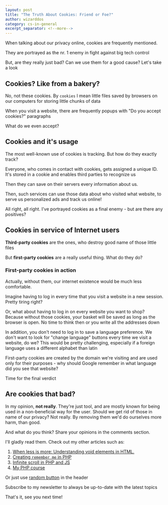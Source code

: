 ```yaml
---
layout: post
title: "The Truth About Cookies: Friend or Foe?"
author: wizarddos
category: cs-in-general
excerpt_separator: <!--more-->
---
```


When talking about our privacy online, cookies are frequently mentioned.

They are portrayed as the nr. 1 enemy in fight against big tech control

But, are they really just bad? Can we use them for a good cause? 
Let's take a look

<!--more-->

## Cookies? Like from a bakery?

No, not these cookies. By `cookies` I mean little files saved by browsers on our computers for storing little chunks of data

When you visit a website, there are frequently popups with "Do you accept cookies?" paragraphs

What do we even accept?

## Cookies and it's usage

The most well-known use of cookies is tracking. But how do they exactly track?

Everyone, who comes in contact with cookies, gets assigned a unique ID. It's stored in a cookie and enables third parties to recognize us

Then they can save on their servers every information about us.

Then, such services can use those data about who visited what website, to serve us personalized ads and track us online!

All right, all right. I've portrayed cookies as a final enemy - but are there any positives?

## Cookies in service of Internet users

**Third-party cookies** are the ones, who destroy good name of those little files

But **first-party cookies** are a really useful thing. What do they do?

### First-party cookies in action

Actually, without them, our internet existence would be much less comfortable.

Imagine having to log in every time that you visit a website in a new session. Pretty tiring right?

Or, what about having to log in on every website you want to shop? Because without those cookies, your basket will be saved as long as the browser is open.
No time to think then or you write all the addresses down

In addition, you don't need to log in to save a language preference. We don't want to look for "change language" buttons every time we visit a website, do we?
This would be pretty challenging, especially if a foreign language uses a different alphabet than latin

First-party cookies are created by the domain we're visiting and are used only for their purposes - why should Google remember in what language did you see that website?



Time for the final verdict

## Are cookies that bad?

In my opinion, **not really**. They're just tool, and are mostly known for being used in a non-beneficial way for the user.
Should we get rid of those in name of our privacy? Not really. By removing them we'd do ourselves more harm, than good.

And what do you think? Share your opinions in the comments section.

I'll gladly read them. 
Check out my other articles such as:

1. [When less is more: Understanding void elements in HTML.](https://wizarddos.github.io/blog/programming/2024/04/19/why-some-elements-dont-have-ending-tag.html)
2. [Creating `remember me` in PHP](https://wizarddos.github.io/blog/programming/2024/05/01/remember-me-implementation-with-cookies-in-php.html)
3. [Infinite scroll in PHP and JS](https://wizarddos.github.io/blog/programming/2024/04/02/php-javascript-ajax-fetch-infinite-scroll.html)
4. [My PHP course](https://wizarddos.github.io/blog/series/php_0_to_hero.html)

Or just use [random button](https://wizarddos.github.io/blog/random) in the header

Subscribe to my newsletter to always be up-to-date with the latest topics

That's it, see you next time!